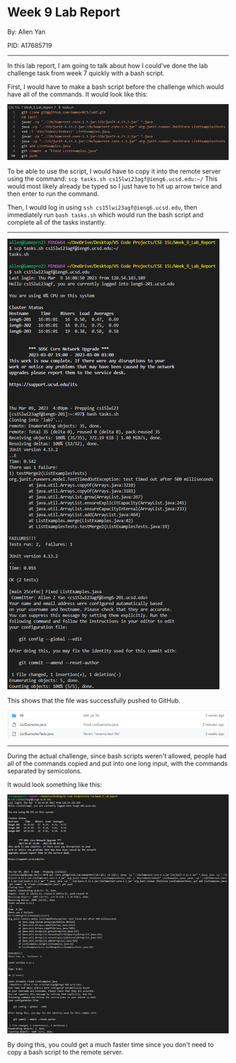 # Week 9 Lab Report
By: Allen Yan

PID: A17685719

---
In this lab report, I am going to talk about how I could've done the lab challenge task from week 7 quickly with a bash script.

First, I would have to make a bash script before the challenge which would have all of the commands. It would look like this:

![image](script.png)

To be able to use the script, I would have to copy it into the remote server using the command: `scp tasks.sh cs15lwi23agf@ieng6.ucsd.edu:~/`
This would most likely already be typed so I just have to hit up arrow twice and then enter to run the command.

Then, I would log in using `ssh cs15lwi23agf@ieng6.ucsd.edu`, then immediately run `bash tasks.sh` which would run the bash script and complete all of the tasks instantly.

---
![image](tasksp1.png)

This shows that the file was successfully pushed to GitHub.

![image](commit.png)

---
During the actual challenge, since bash scripts weren't allowed, people had all of the commands copied and put into one long input, with the commands separated by semicolons.

It would look something like this:

![image](tasksp2.png)

By doing this, you could get a much faster time since you don't need to copy a bash script to the remote server.